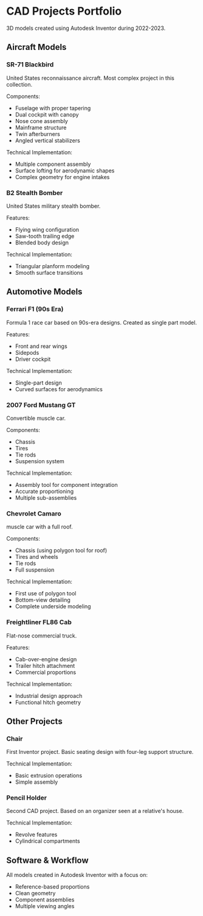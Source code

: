 # CAD Projects Portfolio

3D models created using Autodesk Inventor during 2022-2023.

## Aircraft Models

### SR-71 Blackbird
United States reconnaissance aircraft. Most complex project in this collection.

Components:
- Fuselage with proper tapering
- Dual cockpit with canopy
- Nose cone assembly
- Mainframe structure
- Twin afterburners
- Angled vertical stabilizers

Technical Implementation:
- Multiple component assembly
- Surface lofting for aerodynamic shapes
- Complex geometry for engine intakes

### B2 Stealth Bomber
United States military stealth bomber.

Features:
- Flying wing configuration
- Saw-tooth trailing edge
- Blended body design

Technical Implementation:
- Triangular planform modeling
- Smooth surface transitions

## Automotive Models

### Ferrari F1 (90s Era)
Formula 1 race car based on 90s-era designs. Created as single part model.

Features:
- Front and rear wings
- Sidepods
- Driver cockpit

Technical Implementation:
- Single-part design
- Curved surfaces for aerodynamics

### 2007 Ford Mustang GT
Convertible muscle car.

Components:
- Chassis
- Tires
- Tie rods
- Suspension system

Technical Implementation:
- Assembly tool for component integration
- Accurate proportioning
- Multiple sub-assemblies

### Chevrolet Camaro
muscle car with a full roof.

Components:
- Chassis (using polygon tool for roof)
- Tires and wheels
- Tie rods
- Full suspension

Technical Implementation:
- First use of polygon tool
- Bottom-view detailing
- Complete underside modeling

### Freightliner FL86 Cab
Flat-nose commercial truck.

Features:
- Cab-over-engine design
- Trailer hitch attachment
- Commercial proportions

Technical Implementation:
- Industrial design approach
- Functional hitch geometry

## Other Projects

### Chair
First Inventor project. Basic seating design with four-leg support structure.

Technical Implementation:
- Basic extrusion operations
- Simple assembly

### Pencil Holder
Second CAD project. Based on an  organizer seen at a relative's house.

Technical Implementation:
- Revolve features
- Cylindrical compartments

## Software & Workflow
All models created in Autodesk Inventor with a focus on:
- Reference-based proportions
- Clean geometry
- Component assemblies
- Multiple viewing angles

